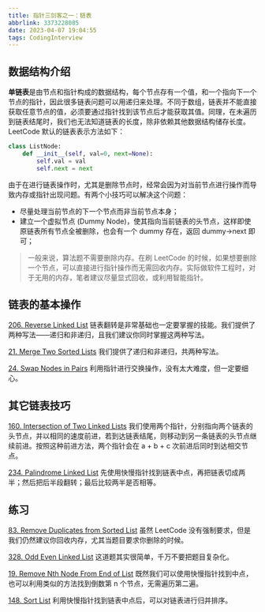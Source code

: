 ```yaml
---
title: 指针三剑客之一：链表
abbrlink: 3373228085
date: 2023-04-07 19:04:55
tags: CodingInterview
---
```

## 数据结构介绍
**单链表**是由节点和指针构成的数据结构，每个节点存有一个值，和一个指向下一个节点的指针，因此很多链表问题可以用递归来处理。不同于数组，链表并不能直接获取任意节点的值，必须要通过指针找到该节点后才能获取其值。同理，在未遍历到链表结尾时，我们也无法知道链表的长度，除非依赖其他数据结构储存长度。LeetCode 默认的链表表示方法如下：
```python
class ListNode:
    def __init__(self, val=0, next=None):
        self.val = val
        self.next = next
```

由于在进行链表操作时，尤其是删除节点时，经常会因为对当前节点进行操作而导致内存或指针出现问题。有两个小技巧可以解决这个问题：
- 尽量处理当前节点的下一个节点而非当前节点本身；
- 建立一个虚拟节点 (Dummy Node)，使其指向当前链表的头节点，这样即使原链表所有节点全被删除，也会有一个 dummy 存在，返回 dummy->next 即可；

> 一般来说，算法题不需要删除内存。在刷 LeetCode 的时候，如果想要删除一个节点，可以直接进行指针操作而无需回收内存。实际做软件工程时，对于无用的内存，笔者建议尽量显式回收，或利用智能指针。
<!--more-->
## 链表的基本操作
[206. Reverse Linked List](https://leetcode.com/problems/reverse-linked-list/)
链表翻转是非常基础也一定要掌握的技能。我们提供了两种写法——递归和非递归，且我们建议你同时掌握这两种写法。

[21. Merge Two Sorted Lists](https://leetcode.com/problems/merge-two-sorted-lists/)
我们提供了递归和非递归，共两种写法。

[24. Swap Nodes in Pairs](https://leetcode.com/problems/swap-nodes-in-pairs/)
利用指针进行交换操作，没有太大难度，但一定要细心。

## 其它链表技巧
[160. Intersection of Two Linked Lists](https://leetcode.com/problems/intersection-of-two-linked-lists/)
我们使用两个指针，分别指向两个链表的头节点，并以相同的速度前进，若到达链表结尾，则移动到另一条链表的头节点继续前进。按照这种前进方法，两个指针会在 a + b + c 次前进后同时到达相交节点。

[234. Palindrome Linked List](https://leetcode.com/problems/palindrome-linked-list/)
先使用快慢指针找到链表中点，再把链表切成两半；然后把后半段翻转；最后比较两半是否相等。

## 练习
[83. Remove Duplicates from Sorted List](https://leetcode.com/problems/remove-duplicates-from-sorted-list/)
虽然 LeetCode 没有强制要求，但是我们仍然建议你回收内存，尤其当题目要求你删除的时候。

[328. Odd Even Linked List](https://leetcode.com/problems/odd-even-linked-list/)
这道题其实很简单，千万不要把题目复杂化。

[19. Remove Nth Node From End of List](https://leetcode.com/problems/remove-nth-node-from-end-of-list/)
既然我们可以使用快慢指针找到中点，也可以利用类似的方法找到倒数第 n 个节点，无需遍历第二遍。

[148. Sort List](https://leetcode.com/problems/sort-list/)
利用快慢指针找到链表中点后，可以对链表进行归并排序。
